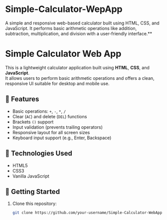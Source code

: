 # Simple-Calculator-WepApp
A simple and responsive web-based calculator built using HTML, CSS, and JavaScript. It performs basic arithmetic operations like addition, subtraction, multiplication, and division with a user-friendly interface.**
# Simple Calculator Web App

This is a lightweight calculator application built using **HTML**, **CSS**, and **JavaScript**.  
It allows users to perform basic arithmetic operations and offers a clean, responsive UI suitable for desktop and mobile use.

## 🔧 Features

- Basic operations: `+`, `-`, `*`, `/`
- Clear (`AC`) and delete (`DEL`) functions
- Brackets `()` support
- Input validation (prevents trailing operators)
- Responsive layout for all screen sizes
- Keyboard input support (e.g., Enter, Backspace)

## 📁 Technologies Used

- HTML5
- CSS3
- Vanilla JavaScript


## 🚀 Getting Started

1. Clone this repository:
   ```bash
   git clone https://github.com/your-username/Simple-Calculator-WebApp.git
